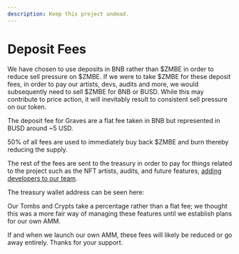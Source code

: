 ```yaml
---
description: Keep this project undead.
---
```


# Deposit Fees

We have chosen to use deposits in BNB rather than $ZMBE in order to reduce sell pressure on $ZMBE. If we were to take $ZMBE for these deposit fees, in order to pay our artists, devs, audits and more, we would subsequently need to sell $ZMBE for BNB or BUSD. While this may contribute to price action, it will inevitably result to consistent sell pressure on our token. 

The deposit fee for Graves are a flat fee taken in BNB but represented in BUSD around ~5 USD. 

50% of all fees are used to immediately buy back $ZMBE and burn thereby reducing the supply.

The rest of the fees are sent to the treasury in order to pay for things related to the project such as the NFT artists, audits, and future features, [adding developers to our team](../security-and-team-information/join-our-team-of-dr.-frankensteins.md). 

The treasury wallet address can be seen here: 

Our Tombs and Crypts take a percentage rather than a flat fee; we thought this was a more fair way of managing these features until we establish plans for our own AMM. 

If and when we launch our own AMM, these fees will likely be reduced or go away entirely. Thanks for your support.

